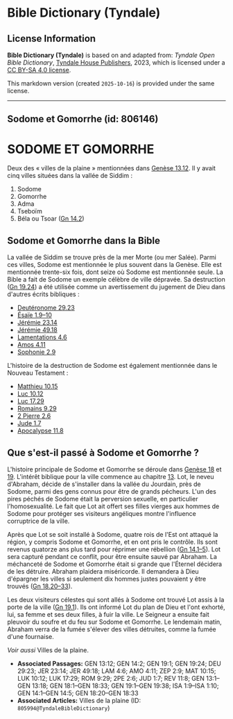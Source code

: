 # Bible Dictionary (Tyndale)

## License Information

**Bible Dictionary (Tyndale)** is based on and adapted from: _Tyndale Open Bible Dictionary_, [Tyndale House Publishers](https://tyndaleopenresources.com/), 2023, which is licensed under a [CC BY-SA 4.0 license](https://creativecommons.org/licenses/by-sa/4.0/legalcode.en).

This markdown version (created `2025-10-16`) is provided under the same license.



--------------------------------

## Sodome et Gomorrhe (id: 806146)

SODOME ET GOMORRHE
==================

Deux des « villes de la plaine » mentionnées dans [Genèse 13\.12](https://ref.ly/Gen13:12). Il y avait cinq villes situées dans la vallée de Siddim :

1. Sodome
2. Gomorrhe
3. Adma
4. Tseboïm
5. Béla ou Tsoar ([Gn 14\.2](https://ref.ly/Gen14:2))

Sodome et Gomorrhe dans la Bible
--------------------------------

La vallée de Siddim se trouve près de la mer Morte (ou mer Salée). Parmi ces villes, Sodome est mentionnée le plus souvent dans la Genèse. Elle est mentionnée trente\-six fois, dont seize où Sodome est mentionnée seule. La Bible a fait de Sodome un exemple célèbre de ville dépravée. Sa destruction ([Gn 19\.24](https://ref.ly/Gen19:24)) a été utilisée comme un avertissement du jugement de Dieu dans d'autres écrits bibliques :

* [Deutéronome 29\.23](https://ref.ly/Deut29:23)
* [Ésaïe 1\.9–10](https://ref.ly/Isa1:9-Isa1:10)
* [Jérémie 23\.14](https://ref.ly/Jer23:14)
* [Jérémie 49\.18](https://ref.ly/Jer49:18)
* [Lamentations 4\.6](https://ref.ly/Lam4:6)
* [Amos 4\.11](https://ref.ly/Amos4:11)
* [Sophonie 2\.9](https://ref.ly/Zeph2:9)

L'histoire de la destruction de Sodome est également mentionnée dans le Nouveau Testament :

* [Matthieu 10\.15](https://ref.ly/Matt10:15)
* [Luc 10\.12](https://ref.ly/Luke10:12)
* [Luc 17\.29](https://ref.ly/Luke17:29)
* [Romains 9\.29](https://ref.ly/Rom9:29)
* [2 Pierre 2\.6](https://ref.ly/2Pet2:6)
* [Jude 1\.7](https://ref.ly/Jude1:7)
* [Apocalypse 11\.8](https://ref.ly/Rev11:8)

Que s'est\-il passé à Sodome et Gomorrhe ?
------------------------------------------

L'histoire principale de Sodome et Gomorrhe se déroule dans [Genèse 18](https://ref.ly/Gen18:1-Gen18:33) et [19](https://ref.ly/Gen19:1-Gen19:38). L'intérêt biblique pour la ville commence au chapitre [13](https://ref.ly/Gen13:1-Gen13:18). Lot, le neveu d'Abraham, décide de s'installer dans la vallée du Jourdain, près de Sodome, parmi des gens connus pour être de grands pécheurs. L'un des pires péchés de Sodome était la perversion sexuelle, en particulier l'homosexualité. Le fait que Lot ait offert ses filles vierges aux hommes de Sodome pour protéger ses visiteurs angéliques montre l'influence corruptrice de la ville.

Après que Lot se soit installé à Sodome, quatre rois de l'Est ont attaqué la région, y compris Sodome et Gomorrhe, et en ont pris le contrôle. Ils sont revenus quatorze ans plus tard pour réprimer une rébellion ([Gn 14\.1–5](https://ref.ly/Gen14:1-Gen14:5)). Lot sera capturé pendant ce conflit, pour être ensuite sauvé par Abraham. La méchanceté de Sodome et Gomorrhe était si grande que l'Éternel décidera de les détruire. Abraham plaidera miséricorde. Il demandera à Dieu d'épargner les villes si seulement dix hommes justes pouvaient y être trouvés ([Gn 18\.20–33](https://ref.ly/Gen18:20-Gen18:33)).

Les deux visiteurs célestes qui sont allés à Sodome ont trouvé Lot assis à la porte de la ville ([Gn 19\.1](https://ref.ly/Gen19:1)). Ils ont informé Lot du plan de Dieu et l'ont exhorté, lui, sa femme et ses deux filles, à fuir la ville. Le Seigneur a ensuite fait pleuvoir du soufre et du feu sur Sodome et Gomorrhe. Le lendemain matin, Abraham verra de la fumée s'élever des villes détruites, comme la fumée d'une fournaise.

*Voir aussi* Villes de la plaine.

* **Associated Passages:** GEN 13:12; GEN 14:2; GEN 19:1; GEN 19:24; DEU 29:23; JER 23:14; JER 49:18; LAM 4:6; AMO 4:11; ZEP 2:9; MAT 10:15; LUK 10:12; LUK 17:29; ROM 9:29; 2PE 2:6; JUD 1:7; REV 11:8; GEN 13:1–GEN 13:18; GEN 18:1–GEN 18:33; GEN 19:1–GEN 19:38; ISA 1:9–ISA 1:10; GEN 14:1–GEN 14:5; GEN 18:20–GEN 18:33
* **Associated Articles:** Villes de la plaine (ID: `805994@TyndaleBibleDictionary`)

